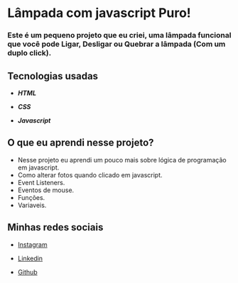 # Lâmpada com javascript Puro!

### Este é um pequeno projeto que eu criei, uma lâmpada funcional que você pode **Ligar**, **Desligar** ou **Quebrar a lâmpada** (Com um duplo click).

## Tecnologias usadas 

- ***HTML***
  
- ***CSS***

- ***Javascript***
 
## O que eu aprendi nesse projeto?


* Nesse projeto eu aprendi um pouco mais sobre lógica de programação em javascript.
* Como alterar fotos quando clicado em javascript.
* Event Listeners.
* Eventos de mouse.
* Funções.
* Variaveis.

## Minhas redes sociais

* [Instagram](https://www.instagram.com/paulopbi_/)

* [Linkedin](https://www.linkedin.com/in/paulo-victor-silva-rosa-2179a8215/)

* [Github](https://github.com/Paulpbi)
